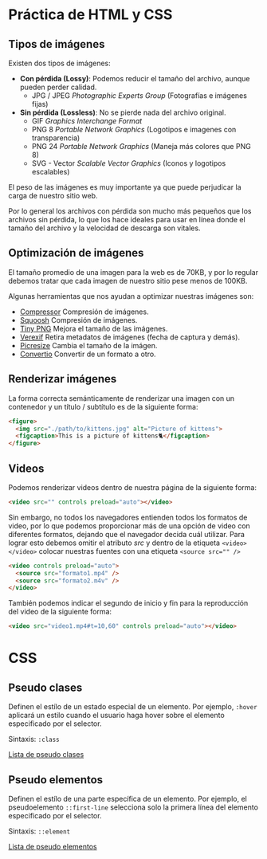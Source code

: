 # Práctica de HTML y CSS

## Tipos de imágenes
Existen dos tipos de imágenes:
- **Con pérdida (Lossy)**: Podemos reducir el tamaño del archivo, aunque pueden perder calidad.
    -  JPG / JPEG _Photographic Experts Group_ (Fotografías e imágenes fijas)
- **Sin pérdida (Lossless)**: No se pierde nada del archivo original.
    - GIF _Graphics Interchange Format_
    - PNG 8 _Portable Network Graphics_ (Logotipos e imagenes con transparencia)
    - PNG 24 _Portable Network Graphics_ (Maneja más colores que PNG 8)
    - SVG - Vector _Scalable Vector Graphics_ (Iconos y logotipos escalables)


El peso de las imágenes es muy importante ya que puede perjudicar la carga de nuestro sitio web.

Por lo general los archivos con pérdida son mucho más pequeños que los archivos sin pérdida, lo que los hace ideales para usar en línea donde el tamaño del archivo y la velocidad de descarga son vitales.

## Optimización de imágenes
El tamaño promedio de una imagen para la web es de 70KB, y por lo regular debemos tratar que cada imagen de nuestro sitio pese menos de 100KB.

Algunas herramientas que nos ayudan a optimizar nuestras imágenes son:
- [Compressor](https://compressor.io/) Compresión de imágenes.
- [Squoosh](https://squoosh.app/) Compresión de imágenes.
- [Tiny PNG](https://tinypng.com/) Mejora el tamaño de las imágenes.
- [Verexif](https://www.verexif.com/) Retira metadatos de imágenes (fecha de captura y demás).
- [Picresize](https://picresize.com/) Cambia el tamaño de la imágen.
- [Convertio](https://convertio.co/es/jpg-svg/) Convertir de un formato a otro.

## Renderizar imágenes
La forma correcta semánticamente de renderizar una imagen con un contenedor y un título / subtítulo es de la siguiente forma:

```html
<figure>
  <img src="./path/to/kittens.jpg" alt="Picture of kittens">
  <figcaption>This is a picture of kittens🐈</figcaption>
</figure>
```

## Videos
Podemos renderizar videos dentro de nuestra página de la siguiente forma:

```html
<video src="" controls preload="auto"></video>
```

Sin embargo, no todos los navegadores entienden todos los formatos de video, por lo que podemos proporcionar más de una opción de video con diferentes formatos, dejando que el navegador decida cuál utilizar. Para lograr esto debemos omitir el atributo _src_ y dentro de la etiqueta `<video></video>` colocar nuestras fuentes con una etiqueta `<source src="" />`
```html
<video controls preload="auto">
  <source src="formato1.mp4" />
  <source src="formato2.m4v" />
</video>
```

También podemos indicar el segundo de inicio y fin para la reproducción del video de la siguiente forma:
```html
<video src="video1.mp4#t=10,60" controls preload="auto"></video>
```

# CSS
## Pseudo clases
Definen el estílo de un estado especial de un elemento. Por ejemplo, `:hover` aplicará un estilo cuando el usuario haga hover sobre el elemento especificado por el selector.

Sintaxis: `:class`

[Lista de pseudo clases](https://developer.mozilla.org/es/docs/Web/CSS/Pseudo-classes)


## Pseudo elementos
Definen el estílo de una parte específica de un elemento. Por ejemplo, el pseudoelemento `::first-line` selecciona solo la primera línea del elemento especificado por el selector.

Sintaxis: `::element`

[Lista de pseudo elementos](https://developer.mozilla.org/es/docs/Web/CSS/Pseudo-elements)



